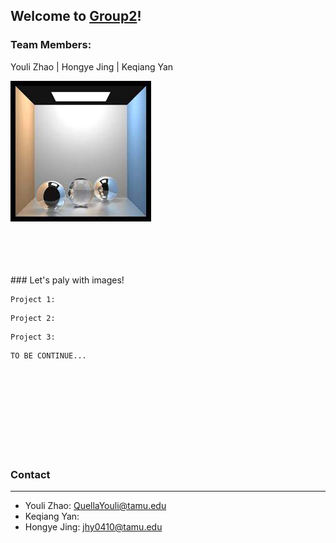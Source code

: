 ## Welcome to [Group2](https://github.com/Mooler0410/IMMagician/edit/gh-pages/index.md)!


### Team Members: 
Youli Zhao | Hongye Jing | Keqiang Yan


![alt text](./images.jpg)



<br />
<br />
<br />
<br />
### Let's paly with images!


```
Project 1: 
```

```
Project 2: 
```

```
Project 3: 
```

```
TO BE CONTINUE...
```
<br />
<br />
<br />
<br />
<br />
<br />
<br />
<br />

### Contact
***
* Youli Zhao: QuellaYouli@tamu.edu
* Keqiang Yan:
* Hongye Jing: jhy0410@tamu.edu

